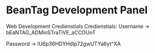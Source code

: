 # BeanTag Development Panel

Web Development Credienstials Credienstials:
Username -> bEaNTAG_ADMinSTraTiVE_aCCOUnT

Password -> lU6p36HDYHdlp72gwUTYa6yt^XA
